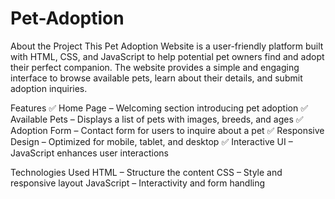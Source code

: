 # Pet-Adoption
About the Project
This Pet Adoption Website is a user-friendly platform built with HTML, CSS, and JavaScript to help potential pet owners find and adopt their perfect companion. The website provides a simple and engaging interface to browse available pets, learn about their details, and submit adoption inquiries.

Features
✅ Home Page – Welcoming section introducing pet adoption
✅ Available Pets – Displays a list of pets with images, breeds, and ages
✅ Adoption Form – Contact form for users to inquire about a pet
✅ Responsive Design – Optimized for mobile, tablet, and desktop
✅ Interactive UI – JavaScript enhances user interactions

Technologies Used
HTML – Structure the content
CSS – Style and responsive layout
JavaScript – Interactivity and form handling
